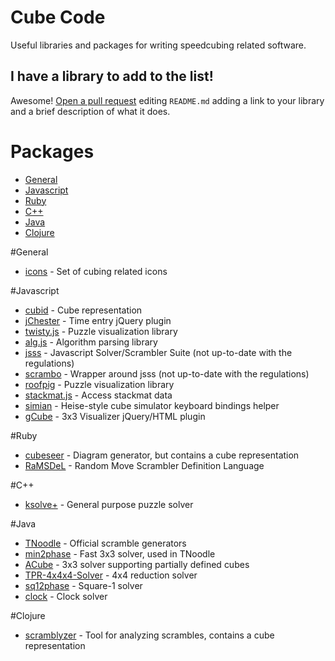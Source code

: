 # Cube Code

Useful libraries and packages for writing speedcubing related software.

## I have a library to add to the list!

Awesome!
[Open a pull request](https://github.com/justinj/cube-code/edit/gh-pages/README.md)
editing `README.md` adding a link to your library and a
brief description of what it does.

# Packages

* [General](#general)
* [Javascript](#javascript)
* [Ruby](#ruby)
* [C++](#c++)
* [Java](#java)
* [Clojure](#clojure)

#General

* [icons](https://github.com/cubing/icons) - Set of cubing related icons

#Javascript

* [cubid](https://github.com/justinj/cubid) - Cube representation
* [jChester](https://github.com/jfly/jChester) - Time entry jQuery plugin
* [twisty.js](https://github.com/cubing/twisty.js) - Puzzle visualization library
* [alg.js](https://github.com/cubing/alg.js) - Algorithm parsing library
* [jsss](https://github.com/cubing/jsss) - Javascript Solver/Scrambler Suite (not up-to-date with the regulations)
* [scrambo](https://github.com/nickcolley/scrambo) - Wrapper around jsss (not up-to-date with the regulations)
* [roofpig](https://github.com/larspetrus/roofpig) - Puzzle visualization library
* [stackmat.js](https://github.com/timhabermaas/stackmat.js) - Access stackmat data
* [simian](https://github.com/justinj/cube-simian) - Heise-style cube simulator keyboard bindings helper
* [gCube](https://github.com/molarmanful/gCube) - 3x3 Visualizer jQuery/HTML plugin

#Ruby

* [cubeseer](https://github.com/justinj/cubeseer) - Diagram generator, but contains a cube representation
* [RaMSDeL](https://github.com/justinj/ramsdel) - Random Move Scrambler Definition Language

#C++

* [ksolve+](https://github.com/cubing/ksolve) - General purpose puzzle solver

#Java

* [TNoodle](https://github.com/cubing/tnoodle) - Official scramble generators
* [min2phase](https://github.com/cs0x7f/min2phase) - Fast 3x3 solver, used in TNoodle
* [ACube](https://github.com/josef-jelinek/acube) - 3x3 solver supporting partially defined cubes
* [TPR-4x4x4-Solver](https://github.com/cs0x7f/TPR-4x4x4-Solver) - 4x4 reduction solver
* [sq12phase](https://github.com/cs0x7f/sq12phase) - Square-1 solver
* [clock](https://github.com/cs0x7f/clock) - Clock solver

#Clojure

* [scramblyzer](https://github.com/justinj/scramblyzer) - Tool for analyzing scrambles, contains a cube representation
